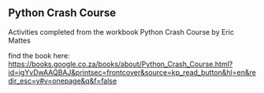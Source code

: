 ## Python Crash Course
Activities completed from the workbook Python Crash Course by Eric Mattes

find the book here: https://books.google.co.za/books/about/Python_Crash_Course.html?id=igYvDwAAQBAJ&printsec=frontcover&source=kp_read_button&hl=en&redir_esc=y#v=onepage&q&f=false 
